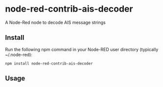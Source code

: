 # node-red-contrib-ais-decoder
A Node-Red node to decode AIS message strings

## Install
Run the following npm command in your Node-RED user directory (typically ~/.node-red):
```
npm install node-red-contrib-ais-decoder
```

## Usage
